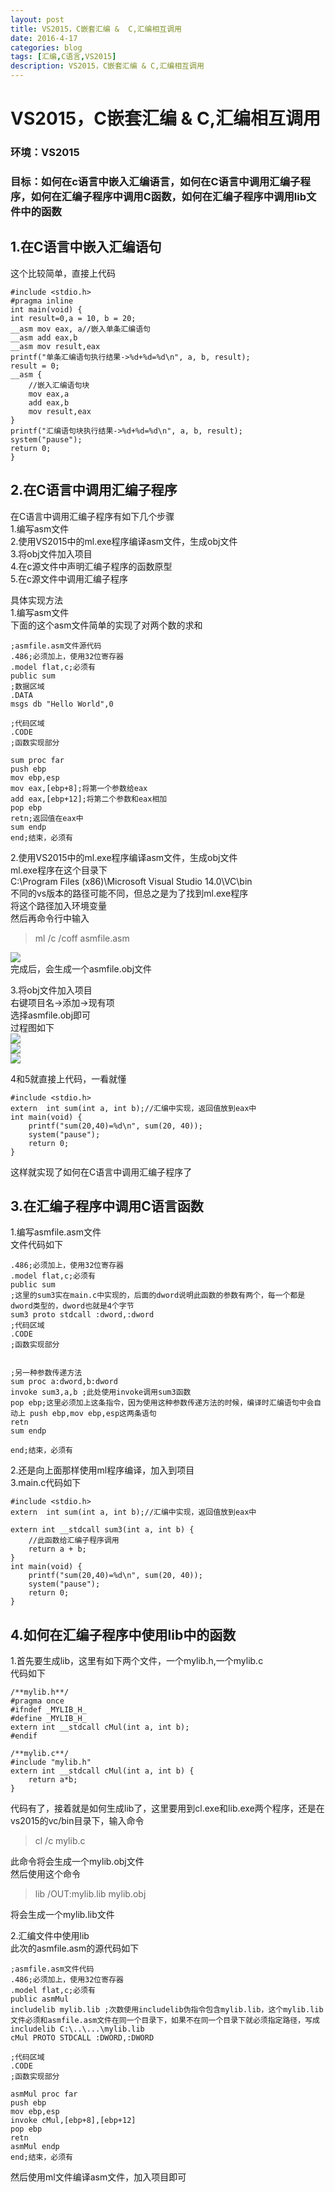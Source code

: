 ```yaml
---
layout: post
title: VS2015，C嵌套汇编 &  C,汇编相互调用
date: 2016-4-17
categories: blog
tags: [汇编,C语言,VS2015]
description: VS2015，C嵌套汇编 & C,汇编相互调用
---
```

# VS2015，C嵌套汇编 & C,汇编相互调用  
### 环境：VS2015  
### 目标：如何在c语言中嵌入汇编语言，如何在C语言中调用汇编子程序，如何在汇编子程序中调用C函数，如何在汇编子程序中调用lib文件中的函数    

## 1.在C语言中嵌入汇编语句  
这个比较简单，直接上代码  

	#include <stdio.h>
	#pragma inline
	int main(void) {
	int result=0,a = 10, b = 20;
	__asm mov eax, a//嵌入单条汇编语句
	__asm add eax,b
	__asm mov result,eax
	printf("单条汇编语句执行结果->%d+%d=%d\n", a, b, result);
	result = 0;
	__asm {
		//嵌入汇编语句块
		mov eax,a
		add eax,b
		mov result,eax
	}
	printf("汇编语句块执行结果->%d+%d=%d\n", a, b, result);
	system("pause");
	return 0;
	}  
	
## 2.在C语言中调用汇编子程序  
在C语言中调用汇编子程序有如下几个步骤  
1.编写asm文件  
2.使用VS2015中的ml.exe程序编译asm文件，生成obj文件  
3.将obj文件加入项目  
4.在c源文件中声明汇编子程序的函数原型  
5.在c源文件中调用汇编子程序  

具体实现方法  
1.编写asm文件  
下面的这个asm文件简单的实现了对两个数的求和  

	;asmfile.asm文件源代码
	.486;必须加上，使用32位寄存器
	.model flat,c;必须有
	public sum
	;数据区域
	.DATA
	msgs db "Hello World",0

	;代码区域
	.CODE
	;函数实现部分

	sum proc far
	push ebp
	mov ebp,esp
	mov eax,[ebp+8];将第一个参数给eax
	add eax,[ebp+12];将第二个参数和eax相加
	pop ebp
	retn;返回值在eax中
	sum endp
	end;结束，必须有

2.使用VS2015中的ml.exe程序编译asm文件，生成obj文件  
ml.exe程序在这个目录下  
C:\Program Files (x86)\Microsoft Visual Studio 14.0\VC\bin  
不同的vs版本的路径可能不同，但总之是为了找到ml.exe程序  
将这个路径加入环境变量  
然后再命令行中输入  
> 	ml /c /coff asmfile.asm  
 	
![](../img/md_img/ml_c_coff_asmfile.png)  
[]()
完成后，会生成一个asmfile.obj文件  

3.将obj文件加入项目  
右键项目名->添加->现有项  
选择asmfile.obj即可  
过程图如下  
![](https://github.com/ylqhust/ylqhust.github.io/blob/master/img/md_img/add_asmfile_obj_to_project.png)  
![](../img/md_img/add_asmfile_obj_to_project_c.png)  
![](../img/md_img/add_asmfile_obj_to_project_complete.png)  

4和5就直接上代码，一看就懂  


	#include <stdio.h>
	extern  int sum(int a, int b);//汇编中实现，返回值放到eax中
	int main(void) {
		printf("sum(20,40)=%d\n", sum(20, 40));
		system("pause");
		return 0;
	}

这样就实现了如何在C语言中调用汇编子程序了  

## 3.在汇编子程序中调用C语言函数  
1.编写asmfile.asm文件  
文件代码如下  

	
	.486;必须加上，使用32位寄存器
	.model flat,c;必须有
	public sum
	;这里的sum3实在main.c中实现的，后面的dword说明此函数的参数有两个，每一个都是dword类型的，dword也就是4个字节
	sum3 proto stdcall :dword,:dword
	;代码区域
	.CODE
	;函数实现部分


	;另一种参数传递方法
	sum proc a:dword,b:dword
	invoke sum3,a,b ;此处使用invoke调用sum3函数
	pop ebp;这里必须加上这条指令，因为使用这种参数传递方法的时候，编译时汇编语句中会自动上	push ebp,mov ebp,esp这两条语句
	retn
	sum endp
	
	end;结束，必须有  
	
2.还是向上面那样使用ml程序编译，加入到项目  
3.main.c代码如下  

	#include <stdio.h>
	extern  int sum(int a, int b);//汇编中实现，返回值放到eax中

	extern int __stdcall sum3(int a, int b) {
		//此函数给汇编子程序调用
		return a + b;
	}
	int main(void) {
		printf("sum(20,40)=%d\n", sum(20, 40));
		system("pause");
		return 0;
	}  

## 4.如何在汇编子程序中使用lib中的函数  
1.首先要生成lib，这里有如下两个文件，一个mylib.h,一个mylib.c  
代码如下  
	
	/**mylib.h**/
	#pragma once
	#ifndef _MYLIB_H_
	#define _MYLIB_H_
	extern int __stdcall cMul(int a, int b);
	#endif

	/**mylib.c**/
	#include "mylib.h"
	extern int __stdcall cMul(int a, int b) {
		return a*b;
	}

代码有了，接着就是如何生成lib了，这里要用到cl.exe和lib.exe两个程序，还是在vs2015的vc/bin目录下，输入命令  

> cl /c mylib.c  

此命令将会生成一个mylib.obj文件  
然后使用这个命令
  
> lib /OUT:mylib.lib mylib.obj  

将会生成一个mylib.lib文件  

2.汇编文件中使用lib  
此次的asmfile.asm的源代码如下  
	
	;asmfile.asm文件代码
	.486;必须加上，使用32位寄存器
	.model flat,c;必须有
	public asmMul
	includelib mylib.lib ;次数使用includelib伪指令包含mylib.lib，这个mylib.lib文件必须和asmfile.asm文件在同一个目录下，如果不在同一个目录下就必须指定路径，写成 includelib C:\..\...\mylib.lib
	cMul PROTO STDCALL :DWORD,:DWORD

	;代码区域
	.CODE
	;函数实现部分

	asmMul proc far
	push ebp
	mov ebp,esp
	invoke cMul,[ebp+8],[ebp+12]
	pop ebp
	retn
	asmMul endp
	end;结束，必须有
	
然后使用ml文件编译asm文件，加入项目即可  